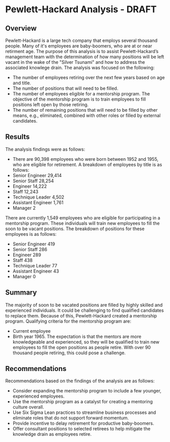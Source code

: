 # Pewlett-Hackard Analysis - DRAFT
## Overview
Pewlett-Hackard is a large tech company that employs several thousand people. Many of it's employees are baby-boomers, who are at or near retirment age. The purpose of this analysis is to assist Pewlett-Hackard’s management team with the determination of how many positions will be left vacant in the wake of the "Silver Tsunami" and how to address the associated knowlege drain.
The analysis was focused on the following:
- The number of employees retiring over the next few years based on age and title.
- The number of positions that will need to be filled.
- The number of employees eligible for a mentorship program. The objective of the mentorship program is to train employees to fill positions left open by those retiring.
- The number of remaining positions that will need to be filled by other means, e.g., eliminated, combined with other roles or filled by external candidates.
## Results
The analysis findings were as follows:
-	There are 90,398 employees who were born between 1952 and 1955, who are eligible for retirement. A breakdown of employees by title is as follows:  
  - Senior Engineer 29,414
  - Senior Staff 28,254
  - Engineer 14,222
  - Staff 12,243
  - Technique Leader 4,502
  - Assistant Engineer 1,761
  - Manager 2

There are currently 1,549 employees who are eligible for participating in a mentorship program. These individuals will train new employees to fill the soon to be vacant positions. The breakdown of positions for these employees is as follows:
  - Senior Engineer 419
  - Senior Staff 286
  - Engineer 289
  - Staff 438
  - Technique Leader 77
  - Assistant Engineer 43
  - Manager 0

## Summary
The majority of soon to be vacated positions are filled by highly skilled and experienced individuals. It could be challenging to find qualified candidates to replace them. Because of this, Pewlett-Hackard created a mentorship program. 
Qualifying criteria for the mentorship program are:
- Current employee
- Birth year 1965. 
The expectation is that the mentors are more knowledgeable and experienced, so they will be qualified to train new employees to fill the open positions as people retire. With over 90 thousand people retiring, this could pose a challenge. 

## Recommendations
Recommendations based on the findings of the analysis are as follows:
- Consider expanding the mentorship program to include a few younger, experienced employees.
- Use the mentorship program as a catalyst for creating a mentoring culture overall.
- Use Six Sigma Lean practices to streamline business processes and eliminate roles that do not support forward momentum.
- Provide incentive to delay retirement for productive baby-boomers.
- Offer consultant positions to selected retirees to help mitigate the knowledge drain as employees retire.
 



